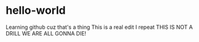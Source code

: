 # hello-world
Learning github cuz that's a thing
This is a real edit I repeat THIS IS NOT A DRILL WE ARE ALL GONNA DIE!
